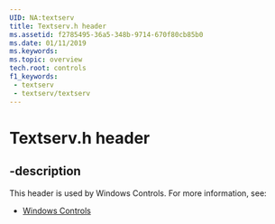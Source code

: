 ```yaml
---
UID: NA:textserv
title: Textserv.h header
ms.assetid: f2785495-36a5-348b-9714-670f80cb85b0
ms.date: 01/11/2019
ms.keywords: 
ms.topic: overview
tech.root: controls
f1_keywords:
 - textserv
 - textserv/textserv
---
```


# Textserv.h header


## -description

This header is used by Windows Controls. For more information, see:

- [Windows Controls](../_controls/index.md)

